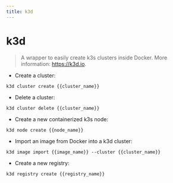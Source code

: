 ```yaml
---
title: k3d
---
```

# k3d

> A wrapper to easily create k3s clusters inside Docker.
> More information: <https://k3d.io>.

- Create a cluster:

`k3d cluster create {{cluster_name}}`

- Delete a cluster:

`k3d cluster delete {{cluster_name}}`

- Create a new containerized k3s node:

`k3d node create {{node_name}}`

- Import an image from Docker into a k3d cluster:

`k3d image import {{image_name}} --cluster {{cluster_name}}`

- Create a new registry:

`k3d registry create {{registry_name}}`
